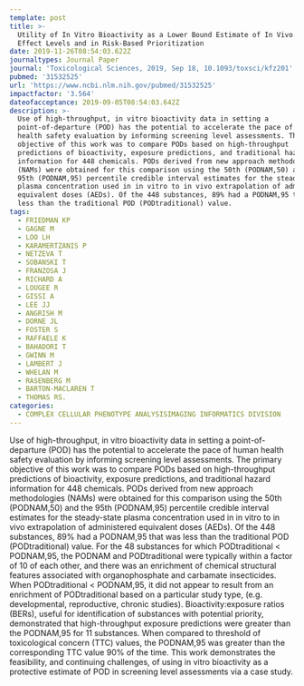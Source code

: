 ```yaml
---
template: post
title: >-
  Utility of In Vitro Bioactivity as a Lower Bound Estimate of In Vivo Adverse
  Effect Levels and in Risk-Based Prioritization
date: 2019-11-26T08:54:03.622Z
journaltypes: Journal Paper
journal: 'Toxicological Sciences, 2019, Sep 18, 10.1093/toxsci/kfz201'
pubmed: '31532525'
url: 'https://www.ncbi.nlm.nih.gov/pubmed/31532525'
impactfactor: '3.564'
dateofacceptance: 2019-09-05T08:54:03.642Z
description: >-
  Use of high-throughput, in vitro bioactivity data in setting a
  point-of-departure (POD) has the potential to accelerate the pace of human
  health safety evaluation by informing screening level assessments. The primary
  objective of this work was to compare PODs based on high-throughput
  predictions of bioactivity, exposure predictions, and traditional hazard
  information for 448 chemicals. PODs derived from new approach methodologies
  (NAMs) were obtained for this comparison using the 50th (PODNAM,50) and the
  95th (PODNAM,95) percentile credible interval estimates for the steady-state
  plasma concentration used in in vitro to in vivo extrapolation of administered
  equivalent doses (AEDs). Of the 448 substances, 89% had a PODNAM,95 that was
  less than the traditional POD (PODtraditional) value. 
tags:
  - FRIEDMAN KP
  - GAGNE M
  - LOO LH
  - KARAMERTZANIS P
  - NETZEVA T
  - SOBANSKI T
  - FRANZOSA J
  - RICHARD A
  - LOUGEE R
  - GISSI A
  - LEE JJ
  - ANGRISH M
  - DORNE JL
  - FOSTER S
  - RAFFAELE K
  - BAHADORI T
  - GWINN M
  - LAMBERT J
  - WHELAN M
  - RASENBERG M
  - BARTON-MACLAREN T
  - THOMAS RS.
categories:
  - COMPLEX CELLULAR PHENOTYPE ANALYSISIMAGING INFORMATICS DIVISION
---
```

Use of high-throughput, in vitro bioactivity data in setting a point-of-departure (POD) has the potential to accelerate the pace of human health safety evaluation by informing screening level assessments. The primary objective of this work was to compare PODs based on high-throughput predictions of bioactivity, exposure predictions, and traditional hazard information for 448 chemicals. PODs derived from new approach methodologies (NAMs) were obtained for this comparison using the 50th (PODNAM,50) and the 95th (PODNAM,95) percentile credible interval estimates for the steady-state plasma concentration used in in vitro to in vivo extrapolation of administered equivalent doses (AEDs). Of the 448 substances, 89% had a PODNAM,95 that was less than the traditional POD (PODtraditional) value. For the 48 substances for which PODtraditional < PODNAM,95, the PODNAM and PODtraditional were typically within a factor of 10 of each other, and there was an enrichment of chemical structural features associated with organophosphate and carbamate insecticides. When PODtraditional < PODNAM,95, it did not appear to result from an enrichment of PODtraditional based on a particular study type, (e.g. developmental, reproductive, chronic studies). Bioactivity:exposure ratios (BERs), useful for identification of substances with potential priority, demonstrated that high-throughput exposure predictions were greater than the PODNAM,95 for 11 substances. When compared to threshold of toxicological concern (TTC) values, the PODNAM,95 was greater than the corresponding TTC value 90% of the time. This work demonstrates the feasibility, and continuing challenges, of using in vitro bioactivity as a protective estimate of POD in screening level assessments via a case study.
